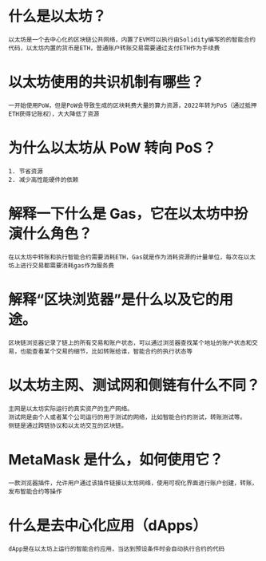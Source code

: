 # 什么是以太坊？

```
以太坊是一个去中心化的区块链公共网络，内置了EVM可以执行由Solidity编写的的智能合约代码，以太坊内置的货币是ETH，普通账户转账交易需要通过支付ETH作为手续费
```



# 以太坊使用的共识机制有哪些？

```
一开始使用PoW，但是PoW会导致生成的区块耗费大量的算力资源，2022年转为PoS（通过抵押ETH获得记账权），大大降低了资源
```



# 为什么以太坊从 PoW 转向 PoS？

```
1. 节省资源
2. 减少高性能硬件的依赖
```



# 解释一下什么是 Gas，它在以太坊中扮演什么角色？

```
在以太坊中转账和执行智能合约需要消耗ETH，Gas就是作为消耗资源的计量单位，每次在以太坊上进行交易都需要消耗gas作为服务费
```



# 解释“区块浏览器”是什么以及它的用途。

```
区块链浏览器记录了链上的所有交易和账户状态，可以通过浏览器查找某个地址的账户状态和交易，也能查看某个交易的细节，比如转账给谁，智能合约的执行状态等
```



# 以太坊主网、测试网和侧链有什么不同？

```
主网是以太坊实际运行的真实资产的生产网络。
测试网是由个人或者某个公司运行的用于测试的网络，比如智能合约的测试，转账测试等。
侧链是通过跨链协议和以太坊交互的区块链。
```



# MetaMask 是什么，如何使用它？

```
一款浏览器插件，允许用户通过该插件链接以太坊网络，使用可视化界面进行账户创建，转账，发布智能合约等操作
```



# 什么是去中心化应用（dApps）

```
dApp是在以太坊上运行的智能合约应用，当达到预设条件时会自动执行合约的代码
```

